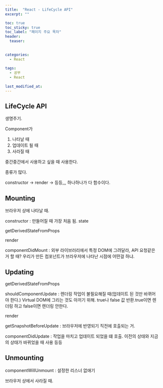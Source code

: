 ```yaml
---
title:  "React - LifeCycle API"
excerpt: ""

toc: true
toc_sticky: true
toc_label: "페이지 주요 목차"
header:
  teaser: 
  
  
categories:
  - React
  
tags:
  - 공부
  - React
  
last_modified_at: 
---
```


## LifeCycle API

생명주기.

Component가

1. 나타날 때
2. 업데이트 될 때
3. 사라질 때

중간중간에서 사용하고 싶을 때 사용한다.

종류가 많다.

constructor -> render -> 등등,,, 하나하나가 다 함수이다.

## Mounting

브라우저 상에 나타날 때.

constructor : 만들어질 때 가장 처음 됨. state

getDerivedStateFromProps

render 

componentDidMount : 외부 라이브러리에서 특정 DOM에 그려달라, API 요청같은거 할 때? 우리가 만든 컴포넌트가 브라우저에 나타난 시점에 어떤걸 하냐.

## Updating

getDerivedStateFromProps

shouldComponentUpdate : 렌더링 작업이 불필요해질 때(업데이트 된 것만 바뀌어야 한다.) Virtual DOM에 그리는 것도 아끼기 위해. true나 false 값 반환.true이면 렌더링 하고 false이면 렌더링 안한다.

render

getSnapshotBeforeUpdate : 브라우저에 반영되기 직전에 호출되는 거.

componentDidUpdate : 작업을 마치고 업데이트 되었을 떄 호출. 이전의 상태와 지금의 상태가 바뀌었을 때 사용 등등

## Unmounting 

componentWillUnmount : 설정한 리스너 없애기

브라우저 상에서 사라질 때.
